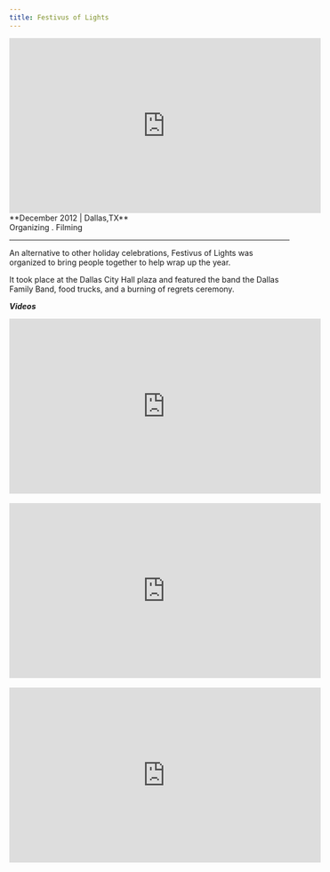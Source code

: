 ```yaml
---
title: Festivus of Lights
---
```

<div class="video-container">
  <iframe width="560" height="315" src="https://www.youtube.com/embed/iKemj1RKOdo" frameborder="0" allowfullscreen></iframe>
</div>
**December 2012 | Dallas,TX** <br>
Organizing . Filming <br>

---

An alternative to other holiday celebrations, Festivus of Lights was organized to bring people together to help wrap up the year.

It took place at the Dallas City Hall plaza and featured the band the Dallas Family Band, food trucks, and a burning of regrets ceremony.

***Videos***
<div class="video-container">
  <iframe width="560" height="315" src="https://www.youtube.com/embed/jikehbh0CwA" frameborder="0" allowfullscreen></iframe>
</div><br>
<div class="video-container">
  <iframe width="560" height="315" src="https://www.youtube.com/embed/DmSF5pjc2-I" frameborder="0" allowfullscreen></iframe>
</div><br>
<div class="video-container">
  <iframe width="560" height="315" src="https://www.youtube.com/embed/P0SUCrCE4EY" frameborder="0" allowfullscreen></iframe>
</div>
